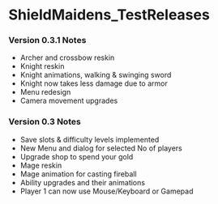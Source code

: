 # ShieldMaidens_TestReleases

### Version 0.3.1 Notes
- Archer and crossbow reskin
- Knight reskin
- Knight animations, walking & swinging sword
- Knight now takes less damage due to armor
- Menu redesign
- Camera movement upgrades

### Version 0.3 Notes

- Save slots & difficulty levels implemented
- New Menu and dialog for selected No of players
- Upgrade shop to spend your gold
- Mage reskin
- Mage animation for casting fireball
- Ability upgrades and their animations
- Player 1 can now use Mouse/Keyboard or Gamepad
